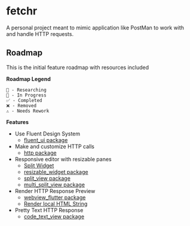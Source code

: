 # fetchr

A personal project meant to mimic application like PostMan to work with and handle HTTP requests.

## Roadmap

This is the initial feature roadmap with resources included

**Roadmap Legend**

```
💭 - Researching
🚧 - In Progress
✅ - Completed
❌ - Removed
⚠️ - Needs Rework
```

**Features**

- Use Fluent Design System
  - [fluent_ui package](https://pub.dev/packages/fluent_ui)
- Make and customize HTTP calls
  - [http package](https://pub.dev/packages/http)
- Responsive editor with resizable panes
  - [Split Widget](https://github.com/flutter/flutter/issues/64768#issuecomment-796046588)
  - [resizable_widget package](https://pub.dev/packages/resizable_widget)
  - [split_view package](https://pub.dev/packages/split_view)
  - [multi_split_view package](https://pub.dev/packages/multi_split_view)
- Render HTTP Response Preview
  - [webview_flutter package](https://pub.dev/packages/webview_flutter)
  - [Render local HTML String](https://stackoverflow.com/questions/53831312/how-to-render-a-local-html-file-with-flutter-dart-webview)
- Pretty Text HTTP Response
  - [code_text_view package](https://pub.dev/packages/code_text_field)
